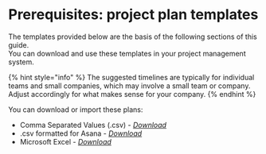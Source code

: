 # Prerequisites: project plan templates

The templates provided below are the basis of the following sections of this guide.\
You can download and use these templates in your project management system.

{% hint style="info" %}
The suggested timelines are typically for individual teams and small companies, which may involve a small team or company. Adjust accordingly for what makes sense for your company.
{% endhint %}

You can download or import these plans:

* Comma Separated Values (.csv) - [_Download_](https://assets.ctfassets.net/4un77bcsnjzw/5IT8v4WlcYTlq5LHYGC82T/62b88657a50d1051b45c752c72252175/Team_Implementation_Project_Plan.csv)
* .csv formatted for Asana - [_Download_](https://assets.ctfassets.net/4un77bcsnjzw/2xnLzEX3mZ9oxqCPS3m9qd/3e5ac6f600109f401f63f082045053b0/Team_Implementation_Project_Plan_-_Asana.csv)
* Microsoft Excel - [_Download_](https://assets.ctfassets.net/4un77bcsnjzw/6UGko1dUlCd9kCZt4BqkKe/d6a46b052f2ebf873ad84c6e8b8e0b60/Team_Implementation_Project_Plan.xlsx)
